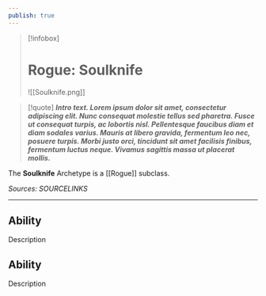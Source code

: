 ```yaml
---
publish: true
---
```

> [!infobox]
> # Rogue: Soulknife
> ![[Soulknife.png]]

> [!quote]
> **_Intro text. Lorem ipsum dolor sit amet, consectetur adipiscing elit. Nunc consequat molestie tellus sed pharetra. Fusce ut consequat turpis, ac lobortis nisl. Pellentesque faucibus diam et diam sodales varius. Mauris at libero gravida, fermentum leo nec, posuere turpis. Morbi justo orci, tincidunt sit amet facilisis finibus, fermentum luctus neque. Vivamus sagittis massa ut placerat mollis._**

The **Soulknife** Archetype is a [[Rogue]] subclass.

*Sources: SOURCELINKS*
***
## Ability
Description
## Ability
Description